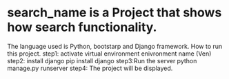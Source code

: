 # search_name is a Project that shows how search functionality.
The language used is Python, bootstarp and Django framework.
How to run this project.
step1: activate virtual environment enivronment name (Ven)
step2: install django  pip install django
step3:Run the server python manage.py runserver
step4: The project will be displayed.
